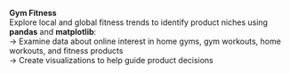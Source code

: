 **Gym Fitness** </br>
Explore local and global fitness trends to identify product niches using **pandas** and **matplotlib**:</br>
-> Examine data about online interest in home gyms, gym workouts, home workouts, and fitness products </br>
-> Create visualizations to help guide product decisions </br>
